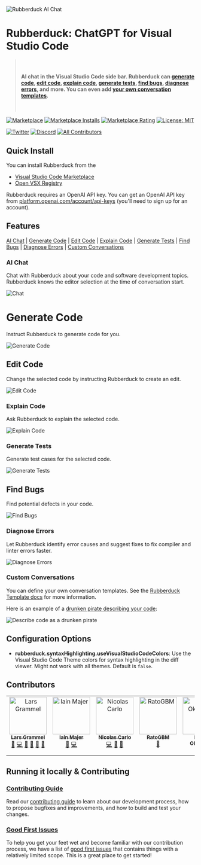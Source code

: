 ![Rubberduck AI Chat](https://raw.githubusercontent.com/rubberduck-ai/rubberduck-vscode/main/asset/rubberduck-header-2.gif)

# Rubberduck: ChatGPT for Visual Studio Code

> &nbsp;
>
> #### AI chat in the Visual Studio Code side bar. Rubberduck can [generate code](#generate-code), [edit code](#edit-code), [explain code](#explain-code), [generate tests](#generate-tests), [find bugs](#find-bugs), [diagnose errors](#diagnose-errors), and more. You can even add [your own conversation templates](#custom-conversations).
>
> &nbsp;

<!-- prettier-ignore-start -->
[![Marketplace](https://vsmarketplacebadges.dev/version-short/Rubberduck.rubberduck-vscode.svg)](https://marketplace.visualstudio.com/items?itemName=Rubberduck.rubberduck-vscode)
[![Marketplace Installs](https://vsmarketplacebadges.dev/installs-short/Rubberduck.rubberduck-vscode.svg)](https://marketplace.visualstudio.com/items?itemName=Rubberduck.rubberduck-vscode)
[![Marketplace Rating](https://vsmarketplacebadges.dev/rating/Rubberduck.rubberduck-vscode.svg)](https://marketplace.visualstudio.com/items?itemName=Rubberduck.rubberduck-vscode)
[![License: MIT](https://img.shields.io/badge/License-MIT-yellow.svg)](https://opensource.org/licenses/MIT)

[![Twitter](https://img.shields.io/twitter/url/https/twitter.com/rubberduckai.svg?style=social&label=%20%40rubberduckai)](https://twitter.com/rubberduckai)
[![Discord](https://discordapp.com/api/guilds/1061938502327091271/widget.png?style=shield)](https://discord.gg/8KN2HmyZmn)<!-- ALL-CONTRIBUTORS-BADGE:START - Do not remove or modify this section -->
[![All Contributors](https://img.shields.io/badge/all_contributors-5-orange.svg?style=flat-square)](#contributors)
<!-- ALL-CONTRIBUTORS-BADGE:END --> 

<!-- prettier-ignore-end -->

## Quick Install

You can install Rubberduck from the

- [Visual Studio Code Marketplace](https://marketplace.visualstudio.com/items?itemName=Rubberduck.rubberduck-vscode)
- [Open VSX Registry](https://open-vsx.org/extension/Rubberduck/rubberduck-vscode)

Rubberduck requires an OpenAI API key. You can get an OpenAI API key from [platform.openai.com/account/api-keys](https://platform.openai.com/account/api-keys) (you'll need to sign up for an account).

## Features

[AI Chat](#ai-chat) | [Generate Code](#generate-code) | [Edit Code](#edit-code) | [Explain Code](#explain-code) | [Generate Tests](#generate-tests) | [Find Bugs](#find-bugs) | [Diagnose Errors](#diagnose-errors) | [Custom Conversations](#custom-conversations)

### AI Chat

Chat with Rubberduck about your code and software development topics. Rubberduck knows the editor selection at the time of conversation start.

![Chat](https://raw.githubusercontent.com/rubberduck-ai/rubberduck-vscode/main/app/vscode/asset/media/screenshot-start-chat.png)

# Generate Code

Instruct Rubberduck to generate code for you.

![Generate Code](https://raw.githubusercontent.com/rubberduck-ai/rubberduck-vscode/main/app/vscode/asset/media/screenshot-generate-code.gif)

## Edit Code

Change the selected code by instructing Rubberduck to create an edit.

![Edit Code](https://raw.githubusercontent.com/rubberduck-ai/rubberduck-vscode/main/app/vscode/asset/media/screenshot-edit-code-2.png)

### Explain Code

Ask Rubberduck to explain the selected code.

![Explain Code](https://raw.githubusercontent.com/rubberduck-ai/rubberduck-vscode/main/app/vscode/asset/media/screenshot-code-explanation.png)

### Generate Tests

Generate test cases for the selected code.

![Generate Tests](https://raw.githubusercontent.com/rubberduck-ai/rubberduck-vscode/main/app/vscode/asset/media/screenshot-generate-test.gif)

## Find Bugs

Find potential defects in your code.

![Find Bugs](https://raw.githubusercontent.com/rubberduck-ai/rubberduck-vscode/main/app/vscode/asset/media/screenshot-find-bugs.png)

### Diagnose Errors

Let Rubberduck identify error causes and suggest fixes to fix compiler and linter errors faster.

![Diagnose Errors](https://raw.githubusercontent.com/rubberduck-ai/rubberduck-vscode/main/app/vscode/asset/media/screenshot-diagnose-errors.png)

### Custom Conversations

You can define your own conversation templates. See the [Rubberduck Template docs](https://github.com/rubberduck-ai/rubberduck-vscode/blob/main/doc/rubberduck-templates.md) for more information.

Here is an example of a [drunken pirate describing your code](https://github.com/rubberduck-ai/rubberduck-vscode/blob/main/template/fun/drunken-pirate.rdt.md):

![Describe code as a drunken pirate](https://raw.githubusercontent.com/rubberduck-ai/rubberduck-vscode/main/app/vscode/asset/media/drunken-pirate.gif)

## Configuration Options

- **rubberduck.syntaxHighlighting.useVisualStudioCodeColors**: Use the Visual Studio Code Theme colors for syntax highlighting in the diff viewer. Might not work with all themes. Default is `false`.

## Contributors

<!-- ALL-CONTRIBUTORS-LIST:START - Do not remove or modify this section -->
<!-- prettier-ignore-start -->
<!-- markdownlint-disable -->
<table>
  <tbody>
    <tr>
      <td align="center" valign="top" width="14.28%"><a href="http://larsgrammel.de"><img src="https://avatars0.githubusercontent.com/u/205036?v=4?s=100" width="100px;" alt="Lars Grammel"/><br /><sub><b>Lars Grammel</b></sub></a><br /><a href="#ideas-lgrammel" title="Ideas, Planning, & Feedback">🤔</a> <a href="https://github.com/rubberduck-ai/rubberduck-vscode/commits?author=lgrammel" title="Code">💻</a> <a href="https://github.com/rubberduck-ai/rubberduck-vscode/commits?author=lgrammel" title="Documentation">📖</a> <a href="https://github.com/rubberduck-ai/rubberduck-vscode/pulls?q=is%3Apr+reviewed-by%3Algrammel" title="Reviewed Pull Requests">👀</a> <a href="#question-lgrammel" title="Answering Questions">💬</a> <a href="https://github.com/rubberduck-ai/rubberduck-vscode/issues?q=author%3Algrammel" title="Bug reports">🐛</a></td>
      <td align="center" valign="top" width="14.28%"><a href="http://iainvm.github.io"><img src="https://avatars.githubusercontent.com/u/2806167?v=4?s=100" width="100px;" alt="Iain Majer"/><br /><sub><b>Iain Majer</b></sub></a><br /><a href="https://github.com/rubberduck-ai/rubberduck-vscode/issues?q=author%3Aiainvm" title="Bug reports">🐛</a> <a href="https://github.com/rubberduck-ai/rubberduck-vscode/commits?author=iainvm" title="Code">💻</a></td>
      <td align="center" valign="top" width="14.28%"><a href="https://nicoespeon.com"><img src="https://avatars0.githubusercontent.com/u/1094774?v=4?s=100" width="100px;" alt="Nicolas Carlo"/><br /><sub><b>Nicolas Carlo</b></sub></a><br /><a href="https://github.com/rubberduck-ai/rubberduck-vscode/commits?author=nicoespeon" title="Code">💻</a> <a href="https://github.com/rubberduck-ai/rubberduck-vscode/commits?author=nicoespeon" title="Documentation">📖</a> <a href="https://github.com/rubberduck-ai/rubberduck-vscode/issues?q=author%3Anicoespeon" title="Bug reports">🐛</a></td>
      <td align="center" valign="top" width="14.28%"><a href="https://github.com/RatoGBM"><img src="https://avatars.githubusercontent.com/u/80184495?v=4?s=100" width="100px;" alt="RatoGBM"/><br /><sub><b>RatoGBM</b></sub></a><br /><a href="https://github.com/rubberduck-ai/rubberduck-vscode/issues?q=author%3ARatoGBM" title="Bug reports">🐛</a></td>
      <td align="center" valign="top" width="14.28%"><a href="https://www.lionelokpeicha.dev/"><img src="https://avatars.githubusercontent.com/u/60504466?v=4?s=100" width="100px;" alt="Lionel Okpeicha"/><br /><sub><b>Lionel Okpeicha</b></sub></a><br /><a href="https://github.com/rubberduck-ai/rubberduck-vscode/issues?q=author%3Alohnsonok" title="Bug reports">🐛</a></td>
    </tr>
  </tbody>
</table>

<!-- markdownlint-restore -->
<!-- prettier-ignore-end -->

<!-- ALL-CONTRIBUTORS-LIST:END -->

## Running it locally & Contributing

### [Contributing Guide][contributing]

Read our [contributing guide][contributing] to learn about our development process, how to propose bugfixes and improvements, and how to build and test your changes.

### [Good First Issues][good-first-issues]

To help you get your feet wet and become familiar with our contribution process, we have a list of [good first issues][good-first-issues] that contains things with a relatively limited scope. This is a great place to get started!

<!-- Links -->

[contributing]: https://github.com/rubberduck-ai/rubberduck-vscode/blob/main/CONTRIBUTING.md
[good-first-issues]: https://github.com/rubberduck-ai/rubberduck-vscode/labels/good%20first%20issue

